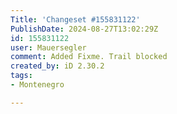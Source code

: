 ```yaml
---
Title: 'Changeset #155831122'
PublishDate: 2024-08-27T13:02:29Z
id: 155831122
user: Mauersegler
comment: Added Fixme. Trail blocked
created_by: iD 2.30.2
tags:
- Montenegro

---
```

